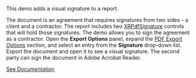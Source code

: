 This demo adds a visual signature to a report.

The document is an agreement that requires signatures from two sides - a client and a contractor. The report includes two <a href="https://docs.devexpress.com/XtraReports/DevExpress.XtraReports.UI.XRPdfSignature" target="_blank">XRPdfSignature</a> controls that will hold those signatures. The demo allows you to sign the agreement as a contractor. Open the <b>Export Options</b> panel, expand the <a href="https://docs.devexpress.com/XtraReports/2574/detailed-guide-to-devexpress-reporting/store-and-distribute-reports/export-reports/export-to-pdf?f=+export+options#export-from-document-viewer-web-platforms" target="_blank">PDF Export Options</a> section, and select an entry from the <b>Signature</b> drop-down list. Export the document and open it to see a visual signature. The second party can sign the document in Adobe Acrobat Reader.

<a href="https://docs.devexpress.com/XtraReports/DevExpress.XtraReports.Web.WebDocumentViewer.IPdfSignatureOptionsProviderAsync?v=23.1" target="_blank">See Documentation</a>

